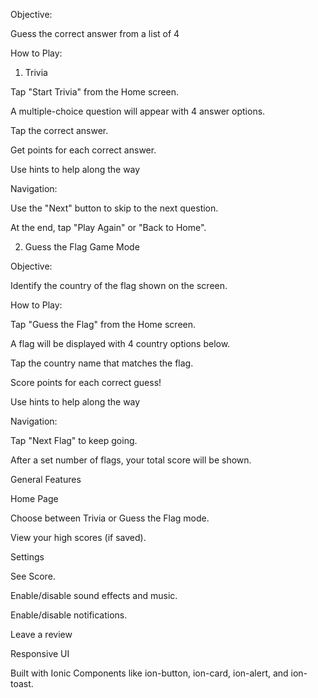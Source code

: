 Objective: 

Guess the correct answer from a list of 4 

How to Play: 

 1. Trivia 

Tap "Start Trivia" from the Home screen. 

A multiple-choice question will appear with 4 answer options. 

Tap the correct answer. 

Get points for each correct answer. 

Use hints to help along the way 

Navigation: 

Use the "Next" button to skip to the next question. 

At the end, tap "Play Again" or "Back to Home". 

2. Guess the Flag Game Mode 

Objective: 

Identify the country of the flag shown on the screen. 

How to Play: 

Tap "Guess the Flag" from the Home screen. 

A flag will be displayed with 4 country options below. 

Tap the country name that matches the flag. 

Score points for each correct guess! 

Use hints to help along the way 

Navigation: 

Tap "Next Flag" to keep going. 

After a set number of flags, your total score will be shown. 

 

General Features 

Home Page 

Choose between Trivia or Guess the Flag mode. 

View your high scores (if saved). 

 Settings  

See Score. 

Enable/disable sound effects and music. 

Enable/disable notifications. 

Leave a review 

Responsive UI 

Built with Ionic Components like ion-button, ion-card, ion-alert, and ion-toast. 



 

